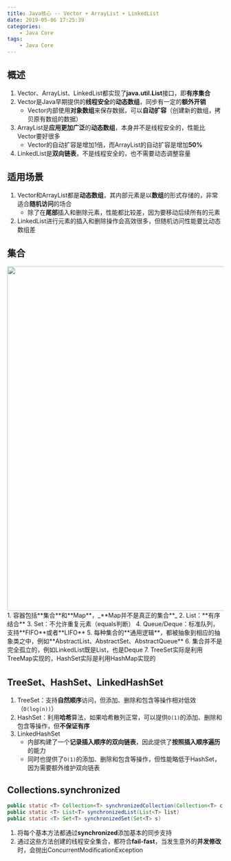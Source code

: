 ```yaml
---
title: Java核心 -- Vector + ArrayList + LinkedList
date: 2019-05-06 17:25:39
categories:
    - Java Core
tags:
    - Java Core
---
```


## 概述
1. Vector、ArrayList、LinkedList都实现了**java.util.List**接口，即**有序集合**
2. Vector是Java早期提供的**线程安全**的**动态数组**，同步有一定的**额外开销**
    - Vector内部使用**对象数组**来保存数据，可以**自动扩容**（创建新的数组，拷贝原有数组的数据）
3. ArrayList是**应用更加广泛**的**动态数组**，本身并不是线程安全的，性能比Vector要好很多
    - Vector的自动扩容是增加1倍，而ArrayList的自动扩容是增加**50%**
4. LinkedList是**双向链表**，不是线程安全的，也不需要动态调整容量

<!-- more -->

## 适用场景
1. Vector和ArrayList都是**动态数组**，其内部元素是以**数组**的形式存储的，非常适合**随机访问**的场合
    - 除了在**尾部**插入和删除元素，性能都比较差，因为要移动后续所有的元素
2. LinkedList进行元素的插入和删除操作会高效很多，但随机访问性能要比动态数组差

## 集合
<img src="https://java-core-1253868755.cos.ap-guangzhou.myqcloud.com/java-core-collection.png" width=800/>
1. 容器包括**集合**和**Map**，_**Map并不是真正的集合**_
2. List：**有序结合**
3. Set：不允许重复元素（equals判断）
4. Queue/Deque：标准队列，支持**FIFO**或者**LIFO**
5. 每种集合的**通用逻辑**，都被抽象到相应的抽象类之中，例如**AbstractList、AbstractSet、AbstractQueue**
6. 集合并不是完全孤立的，例如LinkedList既是List，也是Deque
7. TreeSet实际是利用TreeMap实现的，HashSet实际是利用HashMap实现的

## TreeSet、HashSet、LinkedHashSet
1. TreeSet：支持**自然顺序**访问，但添加、删除和包含等操作相对低效（`O(log(n))`）
2. HashSet：利用**哈希**算法，如果哈希散列正常，可以提供`O(1)`的添加、删除和包含等操作，但**不保证有序**
3. LinkedHashSet
    - 内部构建了一个**记录插入顺序的双向链表**，因此提供了**按照插入顺序遍历**的能力
    - 同时也提供了`O(1)`的添加、删除和包含等操作，但性能略低于HashSet，因为需要额外维护双向链表

## Collections.synchronized
```java
public static <T> Collection<T> synchronizedCollection(Collection<T> c)
public static <T> List<T> synchronizedList(List<T> list)
public static <T> Set<T> synchronizedSet(Set<T> s)
```
1. 将每个基本方法都通过**synchronized**添加基本的同步支持
2. 通过这些方法创建的线程安全集合，都符合**fail-fast**，当发生意外的**并发修改**时，会抛出ConcurrentModificationException

<!-- indicate-the-source -->
